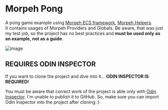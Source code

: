 # Morpeh Pong
A pong game example using [Morpeh ECS framework](https://github.com/scellecs/morpeh),
[Morpeh Helpers](https://github.com/SH42913/morpeh.helpers). \
It contains usages of Morpeh Providers and Globals.
Be aware, that was just my test job, so the project has no best practices and **must be used only as an example, not as a guide**.

![image](https://user-images.githubusercontent.com/17111024/148913018-de382745-2606-4d39-99c4-4a7f74f328d2.png)

## REQUIRES ODIN INSPECTOR

If you want to clone the project and dive into it... **ODIN INSPECTOR IS REQUIRED!**

You must be aware that correct work of the project is able only with [Odin Inspector](https://odininspector.com/). I'm
unable to publish it to GitHub. So, make sure you can import Odin Inspector into the project after cloning :)
